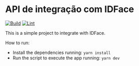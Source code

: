 # API de integração com IDFace

[![Build](https://github.com/emirdeliz/id-face/actions/workflows/build.yml/badge.svg)](https://github.com/emirdeliz/id-face/actions/workflows/build.yml)
[![Lint](https://github.com/emirdeliz/id-face/actions/workflows/lint.yml/badge.svg)](https://github.com/emirdeliz/id-face/actions/workflows/lint.yml)

This is a simple project to integrate with IDFace.

How to run:
- Install the dependencies running: ```yarn install```
- Run the script to execute the app running: ```yarn dev```